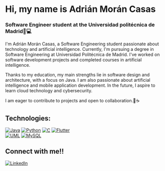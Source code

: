 # Hi, my name is Adrián Morán Casas
### Software Engineer student at the Universidad politécnica de Madrid🔧💻

I'm Adrián Morán Casas, a Software Engineering student passionate about technology and artificial intelligence. Currently, I'm pursuing a degree in Software Engineering at Universidad Politécnica de Madrid. I've worked on software development projects and completed courses in artificial intelligence.

Thanks to my education, my main strengths lie in software design and architecture, with a focus on Java. I am also passionate about artificial intelligence and mobile application development. In the future, I aspire to learn cloud technology and cybersecurity.

I am eager to contribute to projects and open to collaboration.🤝☕

## Technologies:
[![Java](https://img.shields.io/badge/Java-orange?style=for-the-badge&logo=Java&logoColor=white&labelColor=101010)]()
[![Python](https://img.shields.io/badge/Python-yellow?style=for-the-badge&logo=python&logoColor=white&labelColor=101010)]()
[![C](https://img.shields.io/badge/C-grey?style=for-the-badge&logo=C&logoColor=white&labelColor=101010)]()
[![Flutter](https://img.shields.io/badge/Flutter-blue?style=for-the-badge&logo=flutter&logoColor=white&labelColor=101010)]()
</br>
[![UML](https://img.shields.io/badge/UML-pink?style=for-the-badge&logo=UML&logoColor=white&labelColor=101010)]()
[![MySQL](https://img.shields.io/badge/MySQL-4479A1?style=for-the-badge&logo=mysql&logoColor=white&labelColor=101010)]()

## Connect with me!!
[![LinkedIn](https://img.shields.io/badge/LinkedIn-Adrián_Morán_Casas-0077B5?style=for-the-badge&logo=linkedin&logoColor=white&labelColor=101010)](www.linkedin.com/in/adrianmoranc)
